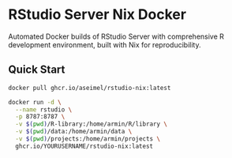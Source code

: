 # RStudio Server Nix Docker

Automated Docker builds of RStudio Server with comprehensive R development environment, built with Nix for reproducibility.

## Quick Start

```bash
docker pull ghcr.io/aseimel/rstudio-nix:latest

docker run -d \
  --name rstudio \
  -p 8787:8787 \
  -v $(pwd)/R-library:/home/armin/R/library \
  -v $(pwd)/data:/home/armin/data \
  -v $(pwd)/projects:/home/armin/projects \
  ghcr.io/YOURUSERNAME/rstudio-nix:latest
